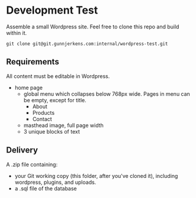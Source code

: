 # Development Test

Assemble a small Wordpress site. Feel free to clone this repo and build within it.

    git clone git@git.gunnjerkens.com:internal/wordpress-test.git

## Requirements

All content must be editable in Wordpress.

- home page
  - global menu which collapses below 768px wide. Pages in menu can be empty, except for title.
    - About
    - Products
    - Contact
  - masthead image, full page width
  - 3 unique blocks of text

## Delivery

A .zip file containing:

- your Git working copy (this folder, after you've cloned it), including wordpress, plugins, and uploads.
- a .sql file of the database
